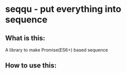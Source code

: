 # seqqu - put everything into sequence

## What is this:
A library to make Promise(ES6+) based sequence

## How to use this:
